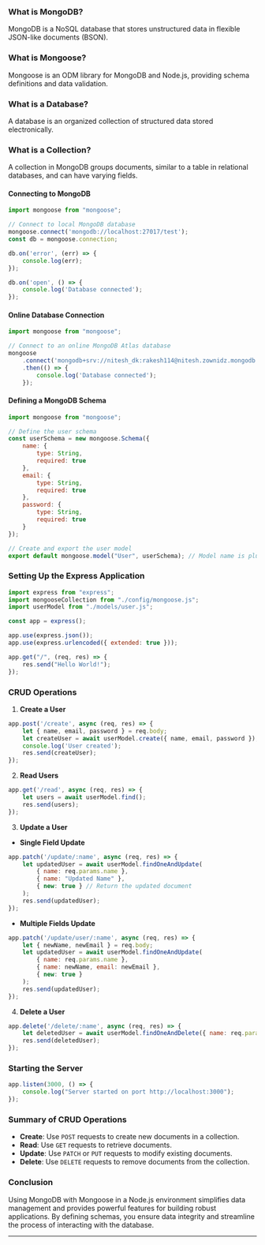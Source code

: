 

### What is MongoDB?
MongoDB is a NoSQL database that stores unstructured data in flexible JSON-like documents (BSON).

### What is Mongoose?
Mongoose is an ODM library for MongoDB and Node.js, providing schema definitions and data validation.

### What is a Database?
A database is an organized collection of structured data stored electronically.

### What is a Collection?
A collection in MongoDB groups documents, similar to a table in relational databases, and can have varying fields.


#### Connecting to MongoDB

```javascript
import mongoose from "mongoose";

// Connect to local MongoDB database
mongoose.connect('mongodb://localhost:27017/test');
const db = mongoose.connection;

db.on('error', (err) => {
    console.log(err);
});

db.on('open', () => {
    console.log('Database connected');
});
```

#### Online Database Connection

```javascript
import mongoose from "mongoose";

// Connect to an online MongoDB Atlas database
mongoose
    .connect('mongodb+srv://nitesh_dk:rakesh114@nitesh.zownidz.mongodb.net/?retryWrites=true&w=majority&appName=NItesh')
    .then(() => {
        console.log('Database connected');
    });
```

#### Defining a MongoDB Schema

```javascript
import mongoose from "mongoose";

// Define the user schema
const userSchema = new mongoose.Schema({
    name: {
        type: String,
        required: true
    },
    email: {
        type: String,
        required: true
    },
    password: {
        type: String,
        required: true
    }
});

// Create and export the user model
export default mongoose.model("User", userSchema); // Model name is pluralized
```

### Setting Up the Express Application

```javascript
import express from "express";
import mongooseCollection from "./config/mongoose.js";
import userModel from "./models/user.js";

const app = express();

app.use(express.json());
app.use(express.urlencoded({ extended: true }));

app.get("/", (req, res) => {
    res.send("Hello World!");
});
```

### CRUD Operations

1. **Create a User**

```javascript
app.post('/create', async (req, res) => {
    let { name, email, password } = req.body;
    let createUser = await userModel.create({ name, email, password });
    console.log('User created');
    res.send(createUser);
});
```

2. **Read Users**

```javascript
app.get('/read', async (req, res) => {
    let users = await userModel.find();
    res.send(users);
});
```

3. **Update a User**

- **Single Field Update**

```javascript
app.patch('/update/:name', async (req, res) => {
    let updatedUser = await userModel.findOneAndUpdate(
        { name: req.params.name },
        { name: "Updated Name" },
        { new: true } // Return the updated document
    );
    res.send(updatedUser);
});
```

- **Multiple Fields Update**

```javascript
app.patch('/update/user/:name', async (req, res) => {
    let { newName, newEmail } = req.body;
    let updatedUser = await userModel.findOneAndUpdate(
        { name: req.params.name },
        { name: newName, email: newEmail },
        { new: true }
    );
    res.send(updatedUser);
});
```

4. **Delete a User**

```javascript
app.delete('/delete/:name', async (req, res) => {
    let deletedUser = await userModel.findOneAndDelete({ name: req.params.name });
    res.send(deletedUser);
});
```

### Starting the Server

```javascript
app.listen(3000, () => {
    console.log("Server started on port http://localhost:3000");
});
```

### Summary of CRUD Operations

- **Create**: Use `POST` requests to create new documents in a collection.
- **Read**: Use `GET` requests to retrieve documents.
- **Update**: Use `PATCH` or `PUT` requests to modify existing documents.
- **Delete**: Use `DELETE` requests to remove documents from the collection.

### Conclusion

Using MongoDB with Mongoose in a Node.js environment simplifies data management and provides powerful features for building robust applications. By defining schemas, you ensure data integrity and streamline the process of interacting with the database.

--- 